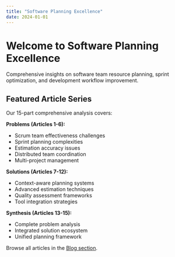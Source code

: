```yaml
---
title: "Software Planning Excellence"
date: 2024-01-01
---
```


# Welcome to Software Planning Excellence

Comprehensive insights on software team resource planning, sprint optimization, and development workflow improvement.

## Featured Article Series

Our 15-part comprehensive analysis covers:

**Problems (Articles 1-6):**
- Scrum team effectiveness challenges
- Sprint planning complexities
- Estimation accuracy issues
- Distributed team coordination
- Multi-project management

**Solutions (Articles 7-12):**  
- Context-aware planning systems
- Advanced estimation techniques
- Quality assessment frameworks
- Tool integration strategies

**Synthesis (Articles 13-15):**
- Complete problem analysis
- Integrated solution ecosystem  
- Unified planning framework

Browse all articles in the [Blog section](/posts/).
